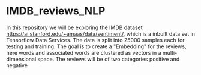 # IMDB_reviews_NLP
In this repository we will be exploring the IMDB dataset https://ai.stanford.edu/~amaas/data/sentiment/, which is a inbuilt data set in Tensorflow Data Services. The data is split into 25000 samples each for testing and training.  The goal is to create a "Embedding" for the reviews, here words and associated words are clustered as vectors in a multi-dimensional space. The reviews will be of two categories positive and negative

